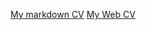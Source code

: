 [My markdown CV](https://LevB1.github.io/rsschool-cv/cv "Markdown CV")
[My Web CV](https://LevB1.github.io/rsschool-cv/ "Html")